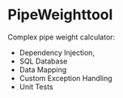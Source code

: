 # PipeWeighttool
Complex pipe weight calculator:

- Dependency Injection,
- SQL Database
- Data Mapping
- Custom Exception Handling
- Unit Tests

